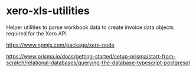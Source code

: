 # xero-xls-utilities

Helper utilities to parse workbook data to create invoice data objects required for the Xero API

https://www.npmjs.com/package/xero-node

https://www.prisma.io/docs/getting-started/setup-prisma/start-from-scratch/relational-databases/querying-the-database-typescript-postgresql
 
